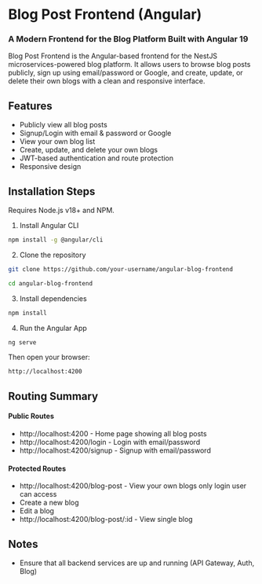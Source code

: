 # Blog Post Frontend (Angular)
### A Modern Frontend for the Blog Platform Built with Angular 19
Blog Post Frontend is the Angular-based frontend for the NestJS microservices-powered blog platform. It allows users to browse blog posts publicly, sign up using email/password or Google, and create, update, or delete their own blogs with a clean and responsive interface.

## Features
- Publicly view all blog posts
- Signup/Login with email & password or Google
- View your own blog list
- Create, update, and delete your own blogs
- JWT-based authentication and route protection
- Responsive design

## Installation Steps
Requires Node.js v18+ and NPM.

1. Install Angular CLI
```bash
npm install -g @angular/cli
```
2. Clone the repository
```bash
git clone https://github.com/your-username/angular-blog-frontend
```
```bash
cd angular-blog-frontend
```
3. Install dependencies
```bash
npm install
```
4. Run the Angular App
```bash
ng serve
```
Then open your browser:

```bash
http://localhost:4200
```

## Routing Summary
#### Public Routes
- http://localhost:4200 - Home page showing all blog posts
- http://localhost:4200/login - Login with email/password
- http://localhost:4200/signup - Signup with email/password

#### Protected Routes
- http://localhost:4200/blog-post - View your own blogs only login user can access 
- Create a new blog
- Edit a blog
- http://localhost:4200/blog-post/:id - View single blog

## Notes
- Ensure that all backend services are up and running (API Gateway, Auth, Blog)

